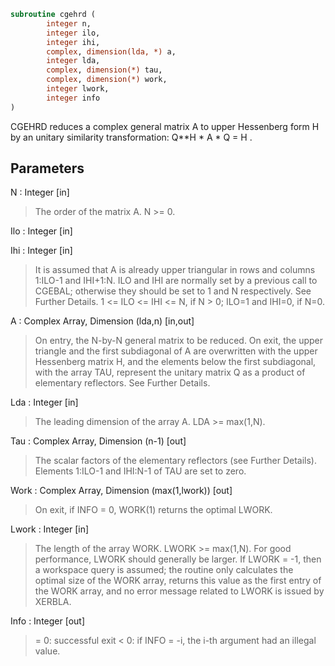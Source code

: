 ```fortran
subroutine cgehrd (
		integer n,
		integer ilo,
		integer ihi,
		complex, dimension(lda, *) a,
		integer lda,
		complex, dimension(*) tau,
		complex, dimension(*) work,
		integer lwork,
		integer info
)
```

 CGEHRD reduces a complex general matrix A to upper Hessenberg form H by
 an unitary similarity transformation:  Q**H * A * Q = H .

## Parameters
N : Integer [in]
> The order of the matrix A.  N >= 0.

Ilo : Integer [in]

Ihi : Integer [in]
> It is assumed that A is already upper triangular in rows
> and columns 1:ILO-1 and IHI+1:N. ILO and IHI are normally
> set by a previous call to CGEBAL; otherwise they should be
> set to 1 and N respectively. See Further Details.
> 1 <= ILO <= IHI <= N, if N > 0; ILO=1 and IHI=0, if N=0.

A : Complex Array, Dimension (lda,n) [in,out]
> On entry, the N-by-N general matrix to be reduced.
> On exit, the upper triangle and the first subdiagonal of A
> are overwritten with the upper Hessenberg matrix H, and the
> elements below the first subdiagonal, with the array TAU,
> represent the unitary matrix Q as a product of elementary
> reflectors. See Further Details.

Lda : Integer [in]
> The leading dimension of the array A.  LDA >= max(1,N).

Tau : Complex Array, Dimension (n-1) [out]
> The scalar factors of the elementary reflectors (see Further
> Details). Elements 1:ILO-1 and IHI:N-1 of TAU are set to
> zero.

Work : Complex Array, Dimension (max(1,lwork)) [out]
> On exit, if INFO = 0, WORK(1) returns the optimal LWORK.

Lwork : Integer [in]
> The length of the array WORK.  LWORK >= max(1,N).
> For good performance, LWORK should generally be larger.
> If LWORK = -1, then a workspace query is assumed; the routine
> only calculates the optimal size of the WORK array, returns
> this value as the first entry of the WORK array, and no error
> message related to LWORK is issued by XERBLA.

Info : Integer [out]
> = 0:  successful exit
> < 0:  if INFO = -i, the i-th argument had an illegal value.


